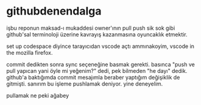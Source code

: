 # githubdenendalga
işbu reponun maksad-ı mukaddesi owner'ının pull push sik sok gibi github'sal terminoloji üzerine kavrayış kazanmasına oyuncaklık etmektir.

set up codespace diyince tarayıcıdan vscode açtı ammınakoyim, vscode in the mozilla firefox.

commit dedikten sonra sync seçeneğine basmak gerekti. basınca "push ve pull yapıcan yani öyle mi yeğenim?" dedi,
pek bilmeden "he dayı" dedik. github'a baktığımda commit mesajımla beraber yaptığım değişiklik de gitmişti. sanırım bu işleme pushlamak deniyor. yine deneyelim.

pullamak ne peki ağabey